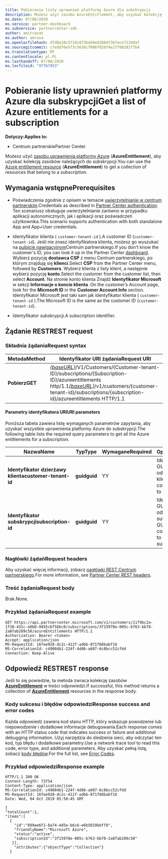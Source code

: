 ```yaml
---
title: Pobieranie listy uprawnień platformy Azure dla subskrypcji
description: Możesz użyć zasobu AzureEntitlement, aby uzyskać kolekcję zasobów uprawnień platformy Azure należących do subskrypcji.
ms.date: 07/06/2020
ms.service: partner-dashboard
ms.subservice: partnercenter-sdk
author: amitravat
ms.author: amrava
ms.openlocfilehash: d7d0a10c571dc073bd49e82084f3b7ece7234daf
ms.sourcegitcommit: cfedd76e573c5616cf006f826f4e27f08281f7b4
ms.translationtype: MT
ms.contentlocale: pl-PL
ms.lasthandoff: 07/08/2020
ms.locfileid: "97767953"
---
```

# <a name="get-a-list-of-azure-entitlements-for-a-subscription"></a><span data-ttu-id="5c74c-103">Pobieranie listy uprawnień platformy Azure dla subskrypcji</span><span class="sxs-lookup"><span data-stu-id="5c74c-103">Get a list of Azure entitlements for a subscription</span></span>

<span data-ttu-id="5c74c-104">**Dotyczy:**</span><span class="sxs-lookup"><span data-stu-id="5c74c-104">**Applies to:**</span></span>

- <span data-ttu-id="5c74c-105">Centrum partnerskie</span><span class="sxs-lookup"><span data-stu-id="5c74c-105">Partner Center</span></span>

<span data-ttu-id="5c74c-106">Możesz użyć [zasobu uprawnienia platformy Azure](subscription-resources.md#azureentitlement) (**AzureEntitlement**), aby uzyskać kolekcję zasobów należących do subskrypcji.</span><span class="sxs-lookup"><span data-stu-id="5c74c-106">You can use the [Azure entitlement resource](subscription-resources.md#azureentitlement) (**AzureEntitlement**) to get a collection of resources that belong to a subscription.</span></span>

## <a name="prerequisites"></a><span data-ttu-id="5c74c-107">Wymagania wstępne</span><span class="sxs-lookup"><span data-stu-id="5c74c-107">Prerequisites</span></span>

- <span data-ttu-id="5c74c-108">Poświadczenia zgodnie z opisem w temacie [uwierzytelnianie w centrum partnerskim](partner-center-authentication.md).</span><span class="sxs-lookup"><span data-stu-id="5c74c-108">Credentials as described in [Partner Center authentication](partner-center-authentication.md).</span></span> <span data-ttu-id="5c74c-109">Ten scenariusz obsługuje uwierzytelnianie zarówno w przypadku aplikacji autonomicznych, jak i aplikacji oraz poświadczeń użytkownika.</span><span class="sxs-lookup"><span data-stu-id="5c74c-109">This scenario supports authentication with both standalone App and App+User credentials.</span></span>

- <span data-ttu-id="5c74c-110">Identyfikator klienta ( `customer-tenant-id` ).</span><span class="sxs-lookup"><span data-stu-id="5c74c-110">A customer ID (`customer-tenant-id`).</span></span> <span data-ttu-id="5c74c-111">Jeśli nie znasz identyfikatora klienta, możesz go wyszukać na [pulpicie nawigacyjnym](https://partner.microsoft.com/dashboard)Centrum partnerskiego.</span><span class="sxs-lookup"><span data-stu-id="5c74c-111">If you don't know the customer's ID, you can look it up in the Partner Center [dashboard](https://partner.microsoft.com/dashboard).</span></span> <span data-ttu-id="5c74c-112">Wybierz pozycję **dostawca CSP** z menu Centrum partnerskiego, po którym znajdują się **klienci**.</span><span class="sxs-lookup"><span data-stu-id="5c74c-112">Select **CSP** from the Partner Center menu, followed by **Customers**.</span></span> <span data-ttu-id="5c74c-113">Wybierz klienta z listy klient, a następnie wybierz pozycję **konto**.</span><span class="sxs-lookup"><span data-stu-id="5c74c-113">Select the customer from the customer list, then select **Account**.</span></span> <span data-ttu-id="5c74c-114">Na stronie konto klienta Znajdź **Identyfikator Microsoft** w sekcji **Informacje o koncie klienta** .</span><span class="sxs-lookup"><span data-stu-id="5c74c-114">On the customer’s Account page, look for the **Microsoft ID** in the **Customer Account Info** section.</span></span> <span data-ttu-id="5c74c-115">Identyfikator Microsoft jest taki sam jak identyfikator klienta ( `customer-tenant-id` ).</span><span class="sxs-lookup"><span data-stu-id="5c74c-115">The Microsoft ID is the same as the customer ID  (`customer-tenant-id`).</span></span>

- <span data-ttu-id="5c74c-116">Identyfikator subskrypcji.</span><span class="sxs-lookup"><span data-stu-id="5c74c-116">A subscription identifier.</span></span>

## <a name="rest-request"></a><span data-ttu-id="5c74c-117">Żądanie REST</span><span class="sxs-lookup"><span data-stu-id="5c74c-117">REST request</span></span>

### <a name="request-syntax"></a><span data-ttu-id="5c74c-118">Składnia żądania</span><span class="sxs-lookup"><span data-stu-id="5c74c-118">Request syntax</span></span>

| <span data-ttu-id="5c74c-119">Metoda</span><span class="sxs-lookup"><span data-stu-id="5c74c-119">Method</span></span>  | <span data-ttu-id="5c74c-120">Identyfikator URI żądania</span><span class="sxs-lookup"><span data-stu-id="5c74c-120">Request URI</span></span>                                                                                                                   |
|---------|---------------------------------------------------------------------------------|
| <span data-ttu-id="5c74c-121">**Pobierz**</span><span class="sxs-lookup"><span data-stu-id="5c74c-121">**GET**</span></span> | <span data-ttu-id="5c74c-122">[*{baseURL}*](partner-center-rest-urls.md)/V1/Customers/{Customer-tenant-ID}/subscriptions/{Subscription-ID}/azureentitlements http/1.1</span><span class="sxs-lookup"><span data-stu-id="5c74c-122">[*{baseURL}*](partner-center-rest-urls.md)/v1/customers/{customer-tenant-id}/subscriptions/{subscription-id}/azureentitlements HTTP/1.1</span></span> |

#### <a name="uri-parameters"></a><span data-ttu-id="5c74c-123">Parametry identyfikatora URI</span><span class="sxs-lookup"><span data-stu-id="5c74c-123">URI parameters</span></span>

<span data-ttu-id="5c74c-124">Poniższa tabela zawiera listę wymaganych parametrów zapytania, aby uzyskać wszystkie uprawnienia platformy Azure do subskrypcji.</span><span class="sxs-lookup"><span data-stu-id="5c74c-124">The following table lists the required query parameters to get all the Azure entitlements for a subscription.</span></span>

| <span data-ttu-id="5c74c-125">Nazwa</span><span class="sxs-lookup"><span data-stu-id="5c74c-125">Name</span></span>                   | <span data-ttu-id="5c74c-126">Typ</span><span class="sxs-lookup"><span data-stu-id="5c74c-126">Type</span></span>     | <span data-ttu-id="5c74c-127">Wymagane</span><span class="sxs-lookup"><span data-stu-id="5c74c-127">Required</span></span> | <span data-ttu-id="5c74c-128">Opis</span><span class="sxs-lookup"><span data-stu-id="5c74c-128">Description</span></span>                           |
|------------------------|----------|----------|---------------------------------------|
| <span data-ttu-id="5c74c-129">**Identyfikator dzierżawy klienta**</span><span class="sxs-lookup"><span data-stu-id="5c74c-129">**customer-tenant-id**</span></span> | <span data-ttu-id="5c74c-130">**guid**</span><span class="sxs-lookup"><span data-stu-id="5c74c-130">**guid**</span></span> | <span data-ttu-id="5c74c-131">Y</span><span class="sxs-lookup"><span data-stu-id="5c74c-131">Y</span></span>        | <span data-ttu-id="5c74c-132">Identyfikator GUID odpowiadający klientowi.</span><span class="sxs-lookup"><span data-stu-id="5c74c-132">A GUID corresponding to the customer.</span></span> |
| <span data-ttu-id="5c74c-133">**Identyfikator subskrypcji**</span><span class="sxs-lookup"><span data-stu-id="5c74c-133">**subscription-id**</span></span>       | <span data-ttu-id="5c74c-134">**guid**</span><span class="sxs-lookup"><span data-stu-id="5c74c-134">**guid**</span></span> | <span data-ttu-id="5c74c-135">Y</span><span class="sxs-lookup"><span data-stu-id="5c74c-135">Y</span></span>        | <span data-ttu-id="5c74c-136">Identyfikator GUID odpowiadający subskrypcji.</span><span class="sxs-lookup"><span data-stu-id="5c74c-136">A GUID corresponding to the subscription.</span></span>    |

### <a name="request-headers"></a><span data-ttu-id="5c74c-137">Nagłówki żądań</span><span class="sxs-lookup"><span data-stu-id="5c74c-137">Request headers</span></span>

<span data-ttu-id="5c74c-138">Aby uzyskać więcej informacji, zobacz [nagłówki REST Centrum partnerskiego](headers.md).</span><span class="sxs-lookup"><span data-stu-id="5c74c-138">For more information, see [Partner Center REST headers](headers.md).</span></span>

### <a name="request-body"></a><span data-ttu-id="5c74c-139">Treść żądania</span><span class="sxs-lookup"><span data-stu-id="5c74c-139">Request body</span></span>

<span data-ttu-id="5c74c-140">Brak.</span><span class="sxs-lookup"><span data-stu-id="5c74c-140">None.</span></span>

### <a name="request-example"></a><span data-ttu-id="5c74c-141">Przykład żądania</span><span class="sxs-lookup"><span data-stu-id="5c74c-141">Request example</span></span>

```http
GET https://api.partnercenter.microsoft.com/v1/customers/11f9bc2a-1f38-431c-a0b0-9455c6f5bbc0/subscriptions/3f15978e-005c-b763-bb78-2a8fab289c58/azureEntitlements HTTP/1.1
Authorization: Bearer <token>
Accept: application/json
MS-RequestId: 16fee928-dc2c-412f-adbb-871f68babf16
MS-CorrelationId: c49004b1-224f-4d86-a607-6c8bcc52cfdd
Connection: Keep-Alive
```

## <a name="rest-response"></a><span data-ttu-id="5c74c-142">Odpowiedź REST</span><span class="sxs-lookup"><span data-stu-id="5c74c-142">REST response</span></span>

<span data-ttu-id="5c74c-143">Jeśli to się powiedzie, ta metoda zwraca kolekcję zasobów [**AzureEntitlement**](subscription-resources.md#azureentitlement) w treści odpowiedzi.</span><span class="sxs-lookup"><span data-stu-id="5c74c-143">If successful, this method returns a collection of [**AzureEntitlement**](subscription-resources.md#azureentitlement) resources in the response body.</span></span>

### <a name="response-success-and-error-codes"></a><span data-ttu-id="5c74c-144">Kody sukcesu i błędów odpowiedzi</span><span class="sxs-lookup"><span data-stu-id="5c74c-144">Response success and error codes</span></span>

<span data-ttu-id="5c74c-145">Każda odpowiedź zawiera kod stanu HTTP, który wskazuje powodzenie lub niepowodzenie i dodatkowe informacje debugowania.</span><span class="sxs-lookup"><span data-stu-id="5c74c-145">Each response comes with an HTTP status code that indicates success or failure and additional debugging information.</span></span> <span data-ttu-id="5c74c-146">Użyj narzędzia do śledzenia sieci, aby odczytać ten kod, typ błędu i dodatkowe parametry.</span><span class="sxs-lookup"><span data-stu-id="5c74c-146">Use a network trace tool to read this code, error type, and additional parameters.</span></span> <span data-ttu-id="5c74c-147">Aby uzyskać pełną listę, zobacz [kody błędów](error-codes.md).</span><span class="sxs-lookup"><span data-stu-id="5c74c-147">For the full list, see [Error Codes](error-codes.md).</span></span>

### <a name="response-example"></a><span data-ttu-id="5c74c-148">Przykład odpowiedzi</span><span class="sxs-lookup"><span data-stu-id="5c74c-148">Response example</span></span>

```http
HTTP/1.1 200 OK
Content-Length: 73754
Content-Type: application/json
MS-CorrelationId: c49004b1-224f-4d86-a607-6c8bcc52cfdd
MS-RequestId: 16fee928-dc2c-412f-adbb-871f68babf16
Date: Wed, 04 Oct 2019 05:50:45 GMT

{
"totalCount":1,
"items":[
  {
    "id":"899ae6f1-8a74-4d5e-b6c6-e6b5019bbff8",
    "friendlyName":"Microsoft Azure",
    "status":"active",
    "subscriptionId":"3f15978e-005c-b763-bb78-2a8fab289c58"
   }],
    "attributes":{"objectType":"Collection"}
  }
```
